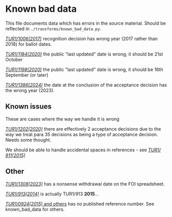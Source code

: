 # Known bad data

This file documents data which has errors in the source material. Should be reflected in `./transforms/known_bad_data.py`.

[_TUR1/1006(2017)_](https://www.gov.uk/government/publications/cac-outcome-unite-the-union-wheelbase-engineering-ltd) recognition decision has wrong year (2017 rather than 2018) for ballot dates.

[_TUR1/1184(2020)_](https://www.gov.uk/government/publications/cac-outcome-unite-the-union-noble-foods-ltd) the public "last updated" date is wrong, it should be 21st October

[_TUR1/1198(2020)_](https://www.gov.uk/government/publications/cac-outcome-unite-the-union-knapp-uk-ltd) the public "last updated" date is wrong, it should be 16th September (or later)

[_TUR1/1386(2024)_](https://www.gov.uk/government/publications/cac-outcome-community-euro-car-parts-2) the date at the conclusion of the acceptance decision has the wrong year (2023).

## Known issues

These are cases where the way we handle it is wrong

[_TUR1/1202(2020)_](https://www.gov.uk/government/publications/cac-outcome-unite-the-union-wates-living-space) there are effectively 2 acceptance decisions due to the way we treat para 35 decisions as being a type of acceptance decision. Needs some thought.

We should be able to handle accidental spaces in references - see [_TUR1/ 911(2015)_](https://www.gov.uk/government/publications/cac-outcome-unison-deepdene-care)

## Other

[_TUR1/1308(2023)_](https://www.gov.uk/government/publications/cac-outcome-cwu-wincanton-for-screwfix) has a nonsense withdrawal date on the FOI spreadsheet.

[_TUR1/913(2014)_](https://www.gov.uk/government/publications/cac-outcome-gmb-office-holdings) is actually TUR1/913 **2015**...

[_TUR1/0924(2015)_ and others](https://www.gov.uk/government/publications/cac-outcome-bectu-institute-of-contemporary-arts) has no published reference number. See known_bad_data for others.
